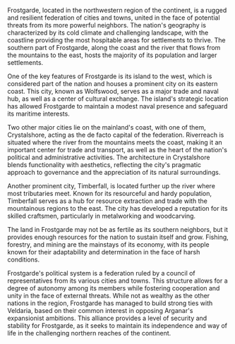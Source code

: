 Frostgarde, located in the northwestern region of the continent, is a rugged and resilient federation of cities and towns, united in the face of potential threats from its more powerful neighbors. The nation's geography is characterized by its cold climate and challenging landscape, with the coastline providing the most hospitable areas for settlements to thrive. The southern part of Frostgarde, along the coast and the river that flows from the mountains to the east, hosts the majority of its population and larger settlements.

One of the key features of Frostgarde is its island to the west, which is considered part of the nation and houses a prominent city on its eastern coast. This city, known as Wolfswood, serves as a major trade and naval hub, as well as a center of cultural exchange. The island's strategic location has allowed Frostgarde to maintain a modest naval presence and safeguard its maritime interests.

Two other major cities lie on the mainland's coast, with one of them, Crystalshore, acting as the de facto capital of the federation. Riverreach is situated where the river from the mountains meets the coast, making it an important center for trade and transport, as well as the heart of the nation's political and administrative activities. The architecture in Crystalshore blends functionality with aesthetics, reflecting the city's pragmatic approach to governance and the appreciation of its natural surroundings.

Another prominent city, Timberfall, is located further up the river where most tributaries meet. Known for its resourceful and hardy population, Timberfall serves as a hub for resource extraction and trade with the mountainous regions to the east. The city has developed a reputation for its skilled craftsmen, particularly in metalworking and woodcarving.

The land in Frostgarde may not be as fertile as its southern neighbors, but it provides enough resources for the nation to sustain itself and grow. Fishing, forestry, and mining are the mainstays of its economy, with its people known for their adaptability and determination in the face of harsh conditions.

Frostgarde's political system is a federation ruled by a council of representatives from its various cities and towns. This structure allows for a degree of autonomy among its members while fostering cooperation and unity in the face of external threats. While not as wealthy as the other nations in the region, Frostgarde has managed to build strong ties with Veldaria, based on their common interest in opposing Arganar's expansionist ambitions. This alliance provides a level of security and stability for Frostgarde, as it seeks to maintain its independence and way of life in the challenging northern reaches of the continent.